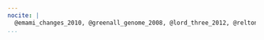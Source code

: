 ```yaml
---
nocite: |
  @emami_changes_2010, @greenall_genome_2008, @lord_three_2012, @relton_dna_2012, @pratt_cd4_2012, @browning_comparative_2012, @ince_python_2009, @parnell_biostar_2011, @iannetti_regulation_2014, @maclean_crowdsourcing_2013, @groom_postnatal_2012, @werner_what_2009, @jackson_analysis_2009, @ogo_zinc_2015, @field_open_2006, @waterhouse_comparative_2007, @daniels_immediate_2010, @werner_what_2010, @werner_contribution_2014, @weile_customizable_2011, @weile_bayesian_2012, @cockell_integrated_2010, @carlile_strand_2009, @cockell_structure-based_2007, @hong_pattern_2009, @stadler_structurefunction_2011, @andrews_role_2010, @probert_utility_2014, @flanagan_distributed_2014, @cole-ezea_glutathione_2012, @nesbitt_medical_2013, @lee_mre11_2012, @hoogland_guidelines_2010, @turcot_bioinformatic_2012, @xu_identification_2012, @varanasi_skeletal_2010, @simon_cockell_bioconductor_2014, @jakubovics_critical_2015, @wakeling_sirt1_2015, @wilson_nfb1_2015, @gabriel_epigenetic_2015, @dubarry_genetic_2015, @oneill_development_2015, @jones_foxa1_2015, @duncan_human_2015, @manville_genome-wide_2015, @shepherd_expression_2015, @hunter_nf-b_2015, @mullen_mining_2016, @james_transcriptional_2015, @carroll_control_2016, @esfandiari_chemical_2016, @hardyman_zinc_2016, @williams_leptin_2016, @moles_relap65_2016, @alhasan_circular_2016, @ryan_role_2016, @zeybel_dna_2016, @meplan_transcriptomics_2016, @tomalin_increasing_2016, @mullen_integrated_2016, @meulenbelt_first_2016, @barter_genome-wide_2015, @mcclurg_identification_2016, @james_misincorporation_2016, @chan_cytokine-induced_2016, @elder_high_2015, @russell_characterisation_2017, @james_deep_2017, @elder_abundant_2017, @noble_inhibition_2017, @donadio_influence_2017, @widdrington_mitochondrial_2017, @duncan_early-onset_2017, @schwalbe_novel_2017, @noble_inhibition_2017
...
```

